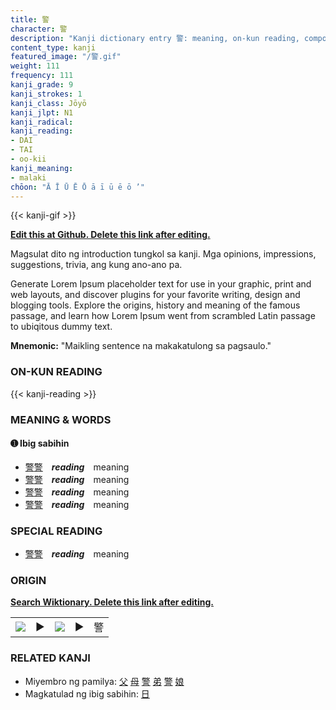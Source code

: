 ```yaml
---
title: 警
character: 警
description: "Kanji dictionary entry 警: meaning, on-kun reading, compounds, origin, related kanji"
content_type: kanji
featured_image: "/警.gif"
weight: 111
frequency: 111
kanji_grade: 9
kanji_strokes: 1
kanji_class: Jōyō
kanji_jlpt: N1
kanji_radical: 
kanji_reading: 
- DAI
- TAI
- oo-kii
kanji_meaning:
- malaki
chōon: "Ā Ī Ū Ē Ō ā ī ū ē ō ’"
---
```

[//]: # (Don't edit the line below. Kanji animated GIF code is automatically generated.)
{{< kanji-gif >}}

[//]: # (Edit below this line.)

**[Edit this at Github. Delete this link after editing.](https://github.com/tim0g/tim/tree/main/content/kanji/警/index.md)**

Magsulat dito ng introduction tungkol sa kanji. Mga opinions, impressions, suggestions, trivia, ang kung ano-ano pa.

Generate Lorem Ipsum placeholder text for use in your graphic, print and web layouts, and discover plugins for your favorite writing, design and blogging tools. Explore the origins, history and meaning of the famous passage, and learn how Lorem Ipsum went from scrambled Latin passage to ubiqitous dummy text.
 
**Mnemonic:** "Maikling sentence na makakatulong sa pagsaulo."

### ON-KUN READING

[//]: # (Don't edit the line below. ON-KUN READING code is automatically generated.)
{{< kanji-reading >}}

### MEANING & WORDS

#### ➊ **Ibig sabihin**
  - [警](../警)[警](../警)　***reading***　meaning
  - [警](../警)[警](../警)　***reading***　meaning
  - [警](../警)[警](../警)　***reading***　meaning
  - [警](../警)[警](../警)　***reading***　meaning

### SPECIAL READING
  - [警](../警)[警](../警)　***reading***　meaning

### ORIGIN

**[Search Wiktionary. Delete this link after editing.](https://wiktionary.org/wiki/警)**
<table class="kanji-table"><tr><td>
<img src="60px-警-bronze.svg.png">
</td><td>▶</td><td>
<img src="60px-警-oracle.svg.png">
</td><td>▶</td>
<td class="kanji-origin">警</td>
</tr></table>

### RELATED KANJI
- Miyembro ng pamilya: [父](../父) [母](../母) [警](../警) [弟](../弟) [警](../警) [娘](../娘)
- Magkatulad ng ibig sabihin: [日](../日)
